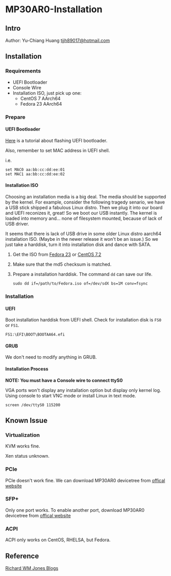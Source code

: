 # MP30AR0-Installation

## Intro

Author: Yu-Chiang Huang <tjjh89017@hotmail.com>

## Installation

### Requirements

* UEFI Bootloader
* Console Wire
* Installation ISO, just pick up one:
  * CentOS 7 AArch64
  * Fedora 23 AArch64

### Prepare

#### UEFI Bootloader

[Here](https://rwmj.wordpress.com/2016/03/08/gigabyte-mp30-ar0-flashing-uefi/)
is a tutorial about flashing UEFI bootloader.

Also, remember to set MAC address in UEFI shell.

i.e.
```
set MAC0 aa:bb:cc:dd:ee:01
set MAC1 aa:bb:cc:dd:ee:02
```

#### Installation ISO

Choosing an installation media is a big deal.
The media should be supported by the kernel.
For example, consider the following tragedy senario,
we have a USB stick shipped a fabulous Linux distro.
Then we plug it into our board and UEFI reconizes it, great!
So we boot our USB instantly. The kernel is loaded into memory and...
none of filesystem mounted, because of lack of USB driver.

It seems that there is lack of USB drive in some older
Linux distro aarch64 installation ISO.
(Maybe in the newer release it won't be an issue.)
So we just take a harddisk,
turn it into installation disk and dance with SATA.

1. Get the ISO from
   [Fedora 23](http://dl.fedoraproject.org/pub/fedora-secondary/releases/23/Server/aarch64/iso/) or
   [CentOS 7.2](http://mirror.centos.org/altarch/7.2.1603/isos/aarch64/)
2. Make sure that the md5 checksum is matched.
3. Prepare a installation harddisk.
   The command `dd` can save our life.

   ```shell
   sudo dd if=/path/to/Fedora.iso of=/dev/sdX bs=1M conv=fsync
   ```

### Installation

#### UEFI

Boot installation harddisk from UEFI shell.
Check for installation disk is `FS0` or `FS1`.

```
FS1:\EFI\BOOT\BOOTAA64.efi
```

#### GRUB

We don't need to modify anything in GRUB.

#### Installation Process

**NOTE: You must have a Console wire to connect ttyS0**

VGA ports won't display any installation option but display only kernel log.
Using console to start VNC mode or install Linux in text mode.

```
screen /dev/ttyS0 115200
```

## Known Issue

### Virtualization

KVM works fine.

Xen status unknown.

### PCIe
PCIe doesn't work fine. We can download MP30AR0 devicetree from [offical website](http://b2b.gigabyte.com/products/product-page.aspx?pid=5422#dl)

### SFP+
Only one port works. To enable another port, download MP30AR0 devicetree from [offical website](http://b2b.gigabyte.com/products/product-page.aspx?pid=5422#dl)

### ACPI
ACPI only works on CentOS, RHELSA, but Fedora.

## Reference

[Richard WM Jones Blogs](https://rwmj.wordpress.com)
